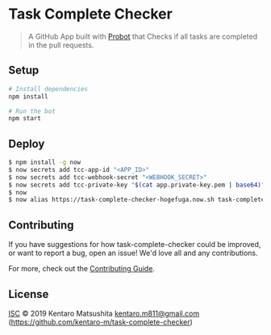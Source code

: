 # Task Complete Checker

> A GitHub App built with [Probot](https://github.com/probot/probot) that Checks if all tasks are completed in the pull requests.

## Setup

```sh
# Install dependencies
npm install

# Run the bot
npm start
```

## Deploy

```bash
$ npm install -g now
$ now secrets add tcc-app-id "<APP_ID>"
$ now secrets add tcc-webhook-secret "<WEBHOOK_SECRET>"
$ now secrets add tcc-private-key "$(cat app.private-key.pem | base64)"
$ now
$ now alias https://task-complete-checker-hogefuga.now.sh task-complete-checker
```

## Contributing

If you have suggestions for how task-complete-checker could be improved, or want to report a bug, open an issue! We'd love all and any contributions.

For more, check out the [Contributing Guide](CONTRIBUTING.md).

## License

[ISC](LICENSE) © 2019 Kentaro Matsushita <kentaro.m811@gmail.com> (https://github.com/kentaro-m/task-complete-checker)
